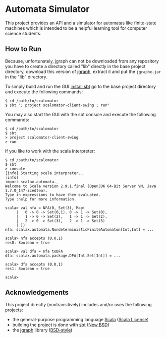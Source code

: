 Automata Simulator
==================

This project provides an API and a simulator for automatas like finite-state
machines which is intended to be a helpful learning tool for computer science
students.


How to Run
----------

Because, unfortunately, jgraph can not be downloaded from any repository you
have to create a directory called "lib" directly in the base project directory,
download this version of [jgraph][1], extract it and put the `jgraphx.jar` in
the "lib" directory.

To simply build and run the GUI [install sbt][2] go to the base project
directory and execute the following commands:

```
$ cd /path/to/scalomator
$ sbt "; project scalomator-client-swing ; run"
```

You may also start the GUI with the sbt console and execute the following
commands:

```
$ cd /path/to/scalomator
$ sbt
> project scalomator-client-swing
> run
```

If you like to work with the scala interpreter:

```
$ cd /path/to/scalomator
$ sbt
> console
[info] Starting scala interpreter...
[info]
import scalax.automata._
Welcome to Scala version 2.9.1.final (OpenJDK 64-Bit Server VM, Java 1.7.0_147-icedtea).
Type in expressions to have them evaluated.
Type :help for more information.

scala> val nfa = NFA(0, Set(3), Map(
     |   0 -> 0 -> Set(0,1), 0 -> 1 -> Set(0),
     |   1 -> 0 -> Set(2),   1 -> 1 -> Set(2),
     |   2 -> 0 -> Set(3),   2 -> 1 -> Set(3)
     | ))
nfa: scalax.automata.NondeterministicFiniteAutomaton[Int,Int] = ...

scala> nfa accepts (0,0,1)
res0: Boolean = true

scala> val dfa = nfa toDFA
dfa: scalax.automata.package.DFA[Int,Set[Int]] = ...

scala> dfa accepts (0,0,1)
res1: Boolean = true

scala>
```


Acknowledgements
----------------

This project directly (nontransitively) includes and/or uses the following
projects:

- the general-purpose programming language [Scala][3] ([Scala License][4])
- building the project is done with [sbt][5] ([New BSD][6])
- the [jgraph][7] library ([BSD-style][8])


[1]: http://downloads.jgraph.com/downloads/jgraphx/archive/jgraphx-1_9_0_2.zip
[2]: https://github.com/harrah/xsbt/wiki/Getting-Started-Setup
[3]: http://www.scala-lang.org/
[4]: http://www.scala-lang.org/print/146
[5]: https://github.com/harrah/xsbt
[6]: http://www.opensource.org/licenses/BSD-3-Clause
[7]: http://www.jgraph.com/
[8]: http://en.wikipedia.org/wiki/Bsd_licence

